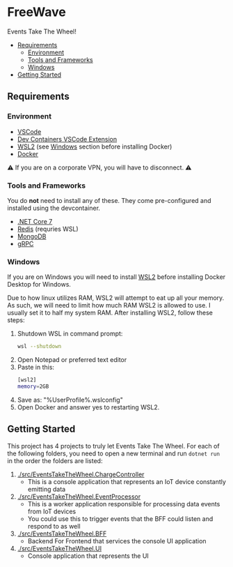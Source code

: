 # FreeWave <!-- omit in toc -->

Events Take The Wheel!

- [Requirements](#requirements)
   - [Environment](#environment)
   - [Tools and Frameworks](#tools-and-frameworks)
   - [Windows](#windows)
- [Getting Started](#getting-started)

## Requirements

### Environment

- [VSCode](https://code.visualstudio.com/)
- [Dev Containers VSCode Extension](https://marketplace.visualstudio.com/items?itemName=ms-vscode-remote.remote-containers)
- [WSL2](https://learn.microsoft.com/en-us/windows/wsl/install) (see [Windows](#windows) section before installing Docker)
- [Docker](https://docs.docker.com/engine/install/)

:warning: If you are on a corporate VPN, you will have to disconnect. :warning:

### Tools and Frameworks

You do **not** need to install any of these. They come pre-configured and installed using the devcontainer.

- [.NET Core 7](https://dotnet.microsoft.com/en-us/download)
- [Redis](https://redis.io/) (requries WSL)
- [MongoDB](https://www.mongodb.com/)
- [gRPC](https://grpc.io/)

### Windows

If you are on Windows you will need to install [WSL2](https://learn.microsoft.com/en-us/windows/wsl/install) before installing Docker Desktop for Windows.

Due to how linux utilizes RAM, WSL2 will attempt to eat up all your memory.
As such, we will need to limit how much RAM WSL2 is allowed to use. I usually set it to half my system RAM.
After installing WSL2, follow these steps:
1. Shutdown WSL in command prompt:
   ```bash
   wsl --shutdown
   ```
1. Open Notepad or preferred text editor
1. Paste in this:
   ```bash
   [wsl2]
   memory=2GB
   ```
1. Save as: "%UserProfile%\.wslconfig"
1. Open Docker and answer yes to restarting WSL2.

## Getting Started

This project has 4 projects to truly let Events Take The Wheel. For each of the following folders, you need to open a new terminal and run `dotnet run` in the order the folders are listed:

1. [./src/EventsTakeTheWheel.ChargeController](./src/EventsTakeTheWheel.ChargeController)
   - This is a console application that represents an IoT device constantly emitting data
1. [./src/EventsTakeTheWheel.EventProcessor](./src/EventsTakeTheWheel.EventProcessor)
   - This is a worker application responsible for processing data events from IoT devices
   - You could use this to trigger events that the BFF could listen and respond to as well
1. [./src/EventsTakeTheWheel.BFF](./src/EventsTakeTheWheel.BFF)
   - Backend For Frontend that services the console UI application
1. [./src/EventsTakeTheWheel.UI](./src/EventsTakeTheWheel.UI)
   - Console application that represents the UI
